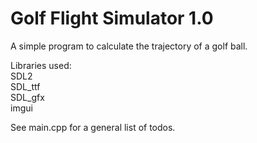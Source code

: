# Golf Flight Simulator 1.0

A simple program to calculate the trajectory of a golf ball.

Libraries used:<br>
SDL2<br>
SDL_ttf<br>
SDL_gfx<br>
imgui

See main.cpp for a general list of todos.
